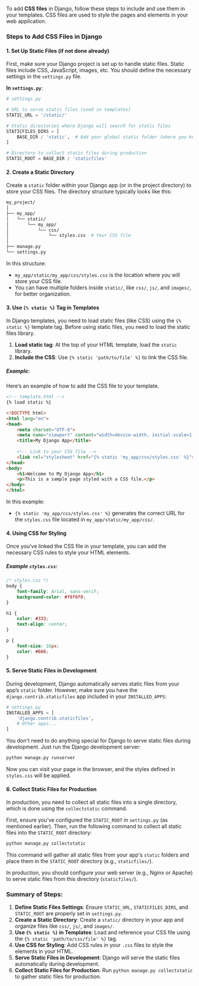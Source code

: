To add **CSS files** in Django, follow these steps to include and use them in your templates. CSS files are used to style the pages and elements in your web application.

### Steps to Add CSS Files in Django

#### 1. **Set Up Static Files (if not done already)**

First, make sure your Django project is set up to handle static files. Static files include CSS, JavaScript, images, etc. You should define the necessary settings in the `settings.py` file.

**In `settings.py`**:

```python
# settings.py

# URL to serve static files (used in templates)
STATIC_URL = '/static/'

# Static directories where Django will search for static files
STATICFILES_DIRS = [
    BASE_DIR / 'static',  # Add your global static folder (where you keep CSS files)
]

# Directory to collect static files during production
STATIC_ROOT = BASE_DIR / 'staticfiles'
```

#### 2. **Create a Static Directory**

Create a `static` folder within your Django app (or in the project directory) to store your CSS files. The directory structure typically looks like this:

```bash
my_project/
│
├── my_app/
│   └── static/
│       └── my_app/
│           └── css/
│               └── styles.css  # Your CSS file
│
├── manage.py
└── settings.py
```

In this structure:
- `my_app/static/my_app/css/styles.css` is the location where you will store your CSS file.
- You can have multiple folders inside `static/`, like `css/`, `js/`, and `images/`, for better organization.

#### 3. **Use `{% static %}` Tag in Templates**

In Django templates, you need to load static files (like CSS) using the `{% static %}` template tag. Before using static files, you need to load the static files library.

1. **Load static tag**: At the top of your HTML template, load the `static` library.
2. **Include the CSS**: Use `{% static 'path/to/file' %}` to link the CSS file.

##### Example:

Here’s an example of how to add the CSS file to your template.

```html
<!-- template.html -->
{% load static %}

<!DOCTYPE html>
<html lang="en">
<head>
    <meta charset="UTF-8">
    <meta name="viewport" content="width=device-width, initial-scale=1.0">
    <title>My Django App</title>
    
    <!-- Link to your CSS file -->
    <link rel="stylesheet" href="{% static 'my_app/css/styles.css' %}">
</head>
<body>
    <h1>Welcome to My Django App</h1>
    <p>This is a sample page styled with a CSS file.</p>
</body>
</html>
```

In this example:
- `{% static 'my_app/css/styles.css' %}` generates the correct URL for the `styles.css` file located in `my_app/static/my_app/css/`.

#### 4. **Using CSS for Styling**

Once you've linked the CSS file in your template, you can add the necessary CSS rules to style your HTML elements.

##### Example `styles.css`:

```css
/* styles.css */
body {
    font-family: Arial, sans-serif;
    background-color: #f0f0f0;
}

h1 {
    color: #333;
    text-align: center;
}

p {
    font-size: 16px;
    color: #666;
}
```

#### 5. **Serve Static Files in Development**

During development, Django automatically serves static files from your app’s `static` folder. However, make sure you have the `django.contrib.staticfiles` app included in your `INSTALLED_APPS`:

```python
# settings.py
INSTALLED_APPS = [
    'django.contrib.staticfiles',
    # Other apps...
]
```

You don't need to do anything special for Django to serve static files during development. Just run the Django development server:

```bash
python manage.py runserver
```

Now you can visit your page in the browser, and the styles defined in `styles.css` will be applied.

#### 6. **Collect Static Files for Production**

In production, you need to collect all static files into a single directory, which is done using the `collectstatic` command.

First, ensure you’ve configured the `STATIC_ROOT` in `settings.py` (as mentioned earlier). Then, run the following command to collect all static files into the `STATIC_ROOT` directory:

```bash
python manage.py collectstatic
```

This command will gather all static files from your app's `static` folders and place them in the `STATIC_ROOT` directory (e.g., `staticfiles/`).

In production, you should configure your web server (e.g., Nginx or Apache) to serve static files from this directory (`staticfiles/`).

### Summary of Steps:

1. **Define Static Files Settings**: Ensure `STATIC_URL`, `STATICFILES_DIRS`, and `STATIC_ROOT` are properly set in `settings.py`.
2. **Create a Static Directory**: Create a `static/` directory in your app and organize files like `css/`, `js/`, and `images/`.
3. **Use `{% static %}` in Templates**: Load and reference your CSS file using the `{% static 'path/to/css/file' %}` tag.
4. **Use CSS for Styling**: Add CSS rules in your `.css` files to style the elements in your HTML.
5. **Serve Static Files in Development**: Django will serve the static files automatically during development.
6. **Collect Static Files for Production**: Run `python manage.py collectstatic` to gather static files for production.
